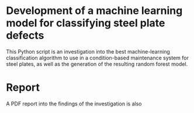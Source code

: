 # Development of a machine learning model for classifying steel plate defects
This Python script is an investigation into the best machine-learning classification algorithm to use in a condition-based maintenance system for steel plates, as well as the generation of the resulting random forest model.

# Report
A PDF report into the findings of the investigation is also 
